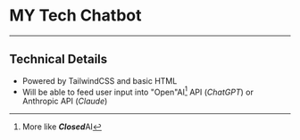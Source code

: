 # MY Tech Chatbot
---
## Technical Details
- Powered by TailwindCSS and basic HTML
- Will be able to feed user input into "Open"AI[^1] API (*ChatGPT*) or Anthropic API (*Claude*)

[^1]: More like ***Closed***AI
